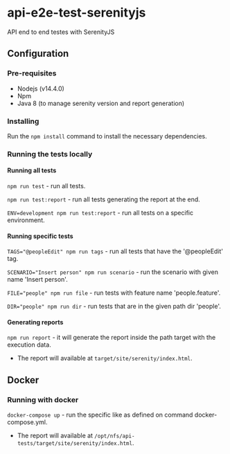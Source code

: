 # api-e2e-test-serenityjs

API end to end testes with SerenityJS

## Configuration

### Pre-requisites
* Nodejs (v14.4.0)
* Npm
* Java 8 (to manage serenity version and report generation)

### Installing
Run the `npm install` command to install the necessary dependencies.

### Running the tests locally

#### Running all tests

`npm run test` - run all tests.

`npm run test:report` - run all tests generating the report at the end.

`ENV=development npm run test:report` - run all tests on a specific environment.

#### Running specific tests
`TAGS="@peopleEdit" npm run tags` - run all tests that have the '@peopleEdit' tag.

`SCENARIO="Insert person" npm run scenario` - run the scenario with given name 'Insert person'.

`FILE="people" npm run file` - run tests with feature name 'people.feature'.

`DIR="people" npm run dir` - run tests that are in the given path dir 'people'.


#### Generating reports
`npm run report` - it will generate the report inside the path target with the execution data.
* The report will available at `target/site/serenity/index.html`.

## Docker

### Running with docker

`docker-compose up` - run the specific like as defined on command docker-compose.yml.

* The report will available at `/opt/nfs/api-tests/target/site/serenity/index.html`.
